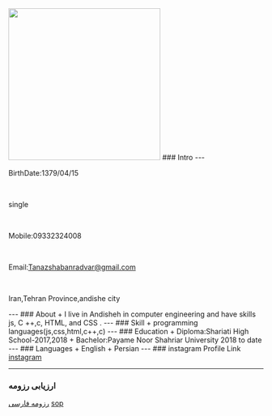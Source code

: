   <img src="https://camo.githubusercontent.com/a4ff2ce7e003731137e7ad307a2ddc8de0769e306737393339104a0b17aba0cd/68747470733a2f2f7331362e7069636f66696c652e636f6d2f66696c652f383432303932313333342f74742e6a6669662e68746d6c" width="300" height="300">
### Intro
---
<br>
<p>
 BirthDate:1379/04/15
  </p>
<br>
<p>
 single
 </p>
 <br>
 <p>
 
 Mobile:09332324008
 </p>
 <br>
 <p>
  
 Email:Tanazshabanradvar@gmail.com
  </p>
  <br>
  <p>
  
 Iran,Tehran Province,andishe city
  </p>
---
### About
+ I live in Andisheh in computer engineering and have skills js, C ++,c, HTML, and CSS .
---
### Skill
+ programming languages(js,css,html,c++,c)
---
### Education
+ Diploma:Shariati High School-2017,2018
+ Bachelor:Payame Noor Shahriar University 2018 to date
---
### Languages
+ English
+ Persian
---
### instagram Profile Link
<br>
 <a href=" https://instagram.com/tnnz_.r">instagram</a>

---
### ارزیابی رزومه
[رزومه فارسی](/resume-fa)
[sop](/sop)
